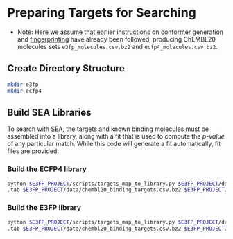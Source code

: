 # Preparing Targets for Searching

* Note: Here we assume that earlier instructions on
[conformer generation](../../conformer_generation) and
[fingerprinting](../../crossvalidation/sea/README.md) have already
been followed, producing ChEMBL20 molecules sets
`e3fp_molecules.csv.bz2` and `ecfp4_molecules.csv.bz2`.


## Create Directory Structure

```bash
mkdir e3fp
mkdir ecfp4
```

## Build SEA Libraries

To search with SEA, the targets and known binding molecules must
be assembled into a library, along with a fit that is used to
compute the *p-value* of any particular match. While this code will
generate a fit automatically, fit files are provided.

### Build the ECFP4 library

```bash
python $E3FP_PROJECT/scripts/targets_map_to_library.py $E3FP_PROJECT/data/available_targets_pdsp_chembl20_map
.tab $E3FP_PROJECT/data/chembl20_binding_targets.csv.bz2 $E3FP_PROJECT/data/ecfp4_molecules.csv.bz2 --fit_file $E3FP_PROJECT/data/ecfp4.fit -o ecfp4 -l ecfp4/lib_log.txt
```

### Build the E3FP library

```bash
python $E3FP_PROJECT/scripts/targets_map_to_library.py $E3FP_PROJECT/data/available_targets_pdsp_chembl20_map
.tab $E3FP_PROJECT/data/chembl20_binding_targets.csv.bz2 $E3FP_PROJECT/data/e3fp_molecules.csv.bz2 --fit_file $E3FP_PROJECT/data/early_params.fit -o e3fp -l e3fp/lib_log.txt
```
